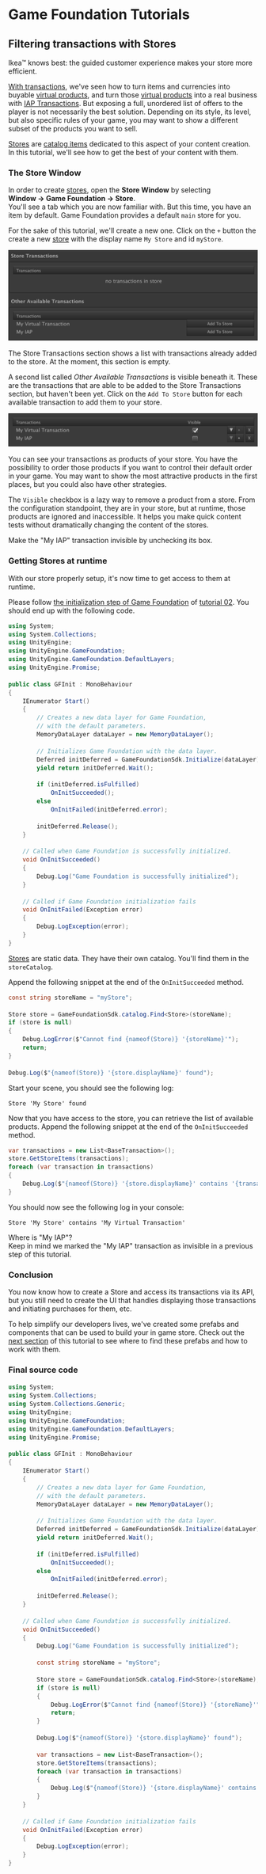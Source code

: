 # Game Foundation Tutorials

## Filtering transactions with Stores

Ikea™ knows best: the guided customer experience makes your store more efficient.

[With transactions], we've seen how to turn items and currencies into buyable [virtual products], and turn those [virtual products] into a real business with [IAP Transactions].
But exposing a full, unordered list of offers to the player is not necessarily the best solution.
Depending on its style, its level, but also specific rules of your game, you may want to show a different subset of the products you want to sell.

[Stores] are [catalog items] dedicated to this aspect of your content creation.
In this tutorial, we'll see how to get the best of your content with them.

### The Store Window

In order to create [stores], open the __Store Window__ by selecting __Window → Game Foundation → Store__.  
You'll see a tab which you are now familiar with.
But this time, you have an item by default.
Game Foundation provides a default `main` store for you.

For the sake of this tutorial, we'll create a new one.
Click on the `+` button the create a new [store] with the display name `My Store` and id `myStore`.

![The store configuration form](../images/tutorial-store-window.png)

The Store Transactions section shows a list with transactions already added to the store.
At the moment, this section is empty.

A second list called _Other Available Transactions_ is visible beneath it. These are the transactions that are able to be added to the Store Transactions section, but haven't been yet.
Click on the `Add To Store` button for each available transaction to add them to your store.

![The transactions are added](../images/tutorial-store-visibility.png)

You can see your transactions as products of your store.
You have the possibility to order those products if you want to control their default order in your game.
You may want to show the most attractive products in the first places, but you could also have other strategies.

The `Visible` checkbox is a lazy way to remove a product from a store.
From the configuration standpoint, they are in your store, but at runtime, those products are ignored and inaccessible.
It helps you make quick content tests without dramatically changing the content of the stores.

Make the "My IAP" transaction invisible by unchecking its box.

### Getting Stores at runtime

With our store properly setup, it's now time to get access to them at runtime.

Please follow [the initialization step of Game Foundation] of [tutorial 02].
You should end up with the following code.

```cs
using System;
using System.Collections;
using UnityEngine;
using UnityEngine.GameFoundation;
using UnityEngine.GameFoundation.DefaultLayers;
using UnityEngine.Promise;

public class GFInit : MonoBehaviour
{
    IEnumerator Start()
    {
        // Creates a new data layer for Game Foundation,
        // with the default parameters.
        MemoryDataLayer dataLayer = new MemoryDataLayer();

        // Initializes Game Foundation with the data layer.
        Deferred initDeferred = GameFoundationSdk.Initialize(dataLayer);
        yield return initDeferred.Wait();

        if (initDeferred.isFulfilled)
            OnInitSucceeded();
        else
            OnInitFailed(initDeferred.error);

        initDeferred.Release();
    }

    // Called when Game Foundation is successfully initialized.
    void OnInitSucceeded()
    {
        Debug.Log("Game Foundation is successfully initialized");
    }

    // Called if Game Foundation initialization fails 
    void OnInitFailed(Exception error)
    {
        Debug.LogException(error);
    }
}
```

[Stores] are static data.
They have their own catalog.
You'll find them in the `storeCatalog`.

Append the following snippet at the end of the `OnInitSucceeded` method.

```cs
const string storeName = "myStore";

Store store = GameFoundationSdk.catalog.Find<Store>(storeName);
if (store is null)
{
    Debug.LogError($"Cannot find {nameof(Store)} '{storeName}'");
    return;
}

Debug.Log($"{nameof(Store)} '{store.displayName}' found");
```

Start your scene, you should see the following log:

```
Store 'My Store' found
```

Now that you have access to the store, you can retrieve the list of available products.
Append the following snippet at the end of the `OnInitSucceeded` method.

```cs
var transactions = new List<BaseTransaction>();
store.GetStoreItems(transactions);
foreach (var transaction in transactions)
{
    Debug.Log($"{nameof(Store)} '{store.displayName}' contains '{transaction.displayName}'");
}
```

You should now see the following log in your console:

```
Store 'My Store' contains 'My Virtual Transaction'
```

Where is "My IAP"?  
Keep in mind we marked the "My IAP" transaction as invisible in a previous step of this tutorial.

### Conclusion

You now know how to create a Store and access its transactions via its API, but you still need to create the UI that handles displaying those transactions and initiating purchases for them, etc.

To help simplify our developers lives, we've created some prefabs and components that can be used to build your in game store.
Check out the [next section] of this tutorial to see where to find these prefabs and how to work with them.

### Final source code

```cs
using System;
using System.Collections;
using System.Collections.Generic;
using UnityEngine;
using UnityEngine.GameFoundation;
using UnityEngine.GameFoundation.DefaultLayers;
using UnityEngine.Promise;

public class GFInit : MonoBehaviour
{
    IEnumerator Start()
    {
        // Creates a new data layer for Game Foundation,
        // with the default parameters.
        MemoryDataLayer dataLayer = new MemoryDataLayer();

        // Initializes Game Foundation with the data layer.
        Deferred initDeferred = GameFoundationSdk.Initialize(dataLayer);
        yield return initDeferred.Wait();

        if (initDeferred.isFulfilled)
            OnInitSucceeded();
        else
            OnInitFailed(initDeferred.error);

        initDeferred.Release();
    }

    // Called when Game Foundation is successfully initialized.
    void OnInitSucceeded()
    {
        Debug.Log("Game Foundation is successfully initialized");

        const string storeName = "myStore";

        Store store = GameFoundationSdk.catalog.Find<Store>(storeName);
        if (store is null)
        {
            Debug.LogError($"Cannot find {nameof(Store)} '{storeName}'");
            return;
        }

        Debug.Log($"{nameof(Store)} '{store.displayName}' found");

        var transactions = new List<BaseTransaction>();
        store.GetStoreItems(transactions);
        foreach (var transaction in transactions)
        {
            Debug.Log($"{nameof(Store)} '{store.displayName}' contains '{transaction.displayName}'");
        }
    }

    // Called if Game Foundation initialization fails 
    void OnInitFailed(Exception error)
    {
        Debug.LogException(error);
    }
}
```




[with transactions]: 09-CreatingAVirtualTransaction.md
[virtual products]:  09-CreatingAVirtualTransaction.md

[iap transactions]: 11-PlayingWithIAPTransaction.md

[stores]: ../CatalogItems/Store.md
[store]:  ../CatalogItems/Store.md

[catalog items]:  ../Catalog.md#catalog-items

[the initialization step of Game Foundation]: 02-PlayingWithRuntimeItem.md#initialization-of-game-foundation-at-runtime

[tutorial 02]: 02-PlayingWithRuntimeItem.md

[next section]: 13-WorkingWithStorePrefabs.md
